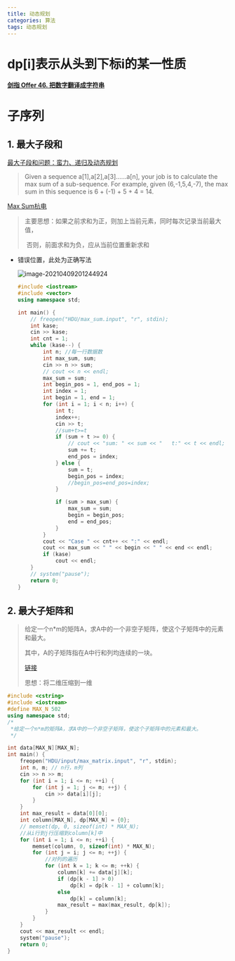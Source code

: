 ```yaml
---
title: 动态规划
categories: 算法
tags: 动态规划
---
```


# dp[i]表示从头到下标i的某一性质

#### [剑指 Offer 46. 把数字翻译成字符串](https://leetcode.cn/problems/ba-shu-zi-fan-yi-cheng-zi-fu-chuan-lcof/)





# 子序列

## 1. 最大子段和

[最大子段和问题：蛮力、递归及动态规划](https://blog.csdn.net/weixin_40170902/article/details/80585218)

> Given a sequence a[1],a[2],a[3]......a[n], your job is to calculate the max sum of a sub-sequence. For example, given (6,-1,5,4,-7), the max sum in this sequence is 6 + (-1) + 5 + 4 = 14.

[Max Sum杭电](http://acm.hdu.edu.cn/showproblem.php?pid=1003)

> 主要思想：如果之前求和为正，则加上当前元素，同时每次记录当前最大值，
>
> ​					否则，前面求和为负，应从当前位置重新求和

- 错误位置，此处为正确写法

  ![image-20210409201244924](https://gitee.com/destiny0118/picgo/raw/master/pic/image-20210409201244924.png)

  ```c++
  #include <iostream>
  #include <vector>
  using namespace std;
  
  int main() {
      // freopen("HDU/max_sum.input", "r", stdin);
      int kase;
      cin >> kase;
      int cnt = 1;
      while (kase--) {
          int n; //每一行数据数
          int max_sum, sum;
          cin >> n >> sum;
          // cout << n << endl;
          max_sum = sum;
          int begin_pos = 1, end_pos = 1;
          int index = 1;
          int begin = 1, end = 1;
          for (int i = 1; i < n; i++) {
              int t;
              index++;
              cin >> t;
              //sum+t>=t
              if (sum + t >= 0) {
                  // cout << "sum: " << sum << "   t:" << t << endl;
                  sum += t;
                  end_pos = index;
              } else {
                  sum = t;
                  begin_pos = index;
                  //begin_pos=end_pos=index;
              }
  
              if (sum > max_sum) {
                  max_sum = sum;
                  begin = begin_pos;
                  end = end_pos;
              }
          }
          cout << "Case " << cnt++ << ":" << endl;
          cout << max_sum << " " << begin << " " << end << endl;
          if (kase)
              cout << endl;
      }
      // system("pause");
      return 0;
  }
  ```

## 2. 最大子矩阵和

  > 给定一个n*m的矩阵A，求A中的一个非空子矩阵，使这个子矩阵中的元素和最大。
  >
  > 其中，A的子矩阵指在A中行和列均连续的一块。
  >
  > [链接](https://blog.csdn.net/m0_38033475/article/details/79179338)
  >
  > 思想：将二维压缩到一维

  ```c++
  #include <cstring>
  #include <iostream>
  #define MAX_N 502
  using namespace std;
  /*
   *给定一个n*m的矩阵A，求A中的一个非空子矩阵，使这个子矩阵中的元素和最大。
   */
  
  int data[MAX_N][MAX_N];
  int main() {
      freopen("HDU/input/max_matrix.input", "r", stdin);
      int n, m; // n行，m列
      cin >> n >> m;
      for (int i = 1; i <= n; ++i) {
          for (int j = 1; j <= m; ++j) {
              cin >> data[i][j];
          }
      }
      int max_result = data[0][0];
      int column[MAX_N], dp[MAX_N] = {0};
      // memset(dp, 0, sizeof(int) * MAX_N);
      //从i行到j行压缩到column[k]中
      for (int i = 1; i <= n; ++i) {
          memset(column, 0, sizeof(int) * MAX_N);
          for (int j = i; j <= n; ++j) {
              //对列的遍历
              for (int k = 1; k <= m; ++k) {
                  column[k] += data[j][k];
                  if (dp[k - 1] > 0)
                      dp[k] = dp[k - 1] + column[k];
                  else
                      dp[k] = column[k];
                  max_result = max(max_result, dp[k]);
              }
          }
      }
      cout << max_result << endl;
      system("pause");
      return 0;
  }
  ```

  
